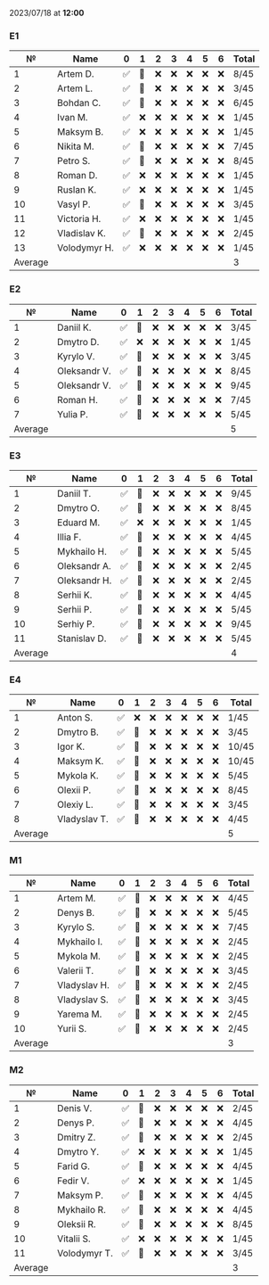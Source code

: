 2023/07/18 at **12:00**
### E1
|№|Name|0|1|2|3|4|5|6|Total|
|-----|-----|-----|-----|-----|-----|-----|-----|-----|-----|
|1|Artem D.|✅|🔄|❌|❌|❌|❌|❌|8/45|
|2|Artem L.|✅|🔄|❌|❌|❌|❌|❌|3/45|
|3|Bohdan C.|✅|🔄|❌|❌|❌|❌|❌|6/45|
|4|Ivan M.|✅|❌|❌|❌|❌|❌|❌|1/45|
|5|Maksym B.|✅|❌|❌|❌|❌|❌|❌|1/45|
|6|Nikita M.|✅|🔄|❌|❌|❌|❌|❌|7/45|
|7|Petro S.|✅|🔄|❌|❌|❌|❌|❌|8/45|
|8|Roman D.|✅|❌|❌|❌|❌|❌|❌|1/45|
|9|Ruslan K.|✅|❌|❌|❌|❌|❌|❌|1/45|
|10|Vasyl P.|✅|🔄|❌|❌|❌|❌|❌|3/45|
|11|Victoria H.|✅|❌|❌|❌|❌|❌|❌|1/45|
|12|Vladislav K.|✅|🔄|❌|❌|❌|❌|❌|2/45|
|13|Volodymyr H.|✅|❌|❌|❌|❌|❌|❌|1/45|
|Average|||||||||3||

### E2
|№|Name|0|1|2|3|4|5|6|Total|
|-----|-----|-----|-----|-----|-----|-----|-----|-----|-----|
|1|Daniil K.|✅|🔄|❌|❌|❌|❌|❌|3/45|
|2|Dmytro D.|✅|❌|❌|❌|❌|❌|❌|1/45|
|3|Kyrylo V.|✅|🔄|❌|❌|❌|❌|❌|3/45|
|4|Oleksandr V.|✅|🔄|❌|❌|❌|❌|❌|8/45|
|5|Oleksandr V.|✅|🔄|❌|❌|❌|❌|❌|9/45|
|6|Roman H.|✅|🔄|❌|❌|❌|❌|❌|7/45|
|7|Yulia P.|✅|🔄|❌|❌|❌|❌|❌|5/45|
|Average|||||||||5||

### E3
|№|Name|0|1|2|3|4|5|6|Total|
|-----|-----|-----|-----|-----|-----|-----|-----|-----|-----|
|1|Daniil T.|✅|🔄|❌|❌|❌|❌|❌|9/45|
|2|Dmytro O.|✅|🔄|❌|❌|❌|❌|❌|8/45|
|3|Eduard M.|✅|❌|❌|❌|❌|❌|❌|1/45|
|4|Illia F.|✅|🔄|❌|❌|❌|❌|❌|4/45|
|5|Mykhailo H.|✅|🔄|❌|❌|❌|❌|❌|5/45|
|6|Oleksandr A.|✅|🔄|❌|❌|❌|❌|❌|2/45|
|7|Oleksandr H.|✅|🔄|❌|❌|❌|❌|❌|2/45|
|8|Serhii K.|✅|🔄|❌|❌|❌|❌|❌|4/45|
|9|Serhii P.|✅|🔄|❌|❌|❌|❌|❌|5/45|
|10|Serhiy P.|✅|🔄|❌|❌|❌|❌|❌|9/45|
|11|Stanislav D.|✅|🔄|❌|❌|❌|❌|❌|5/45|
|Average|||||||||4||

### E4
|№|Name|0|1|2|3|4|5|6|Total|
|-----|-----|-----|-----|-----|-----|-----|-----|-----|-----|
|1|Anton S.|✅|❌|❌|❌|❌|❌|❌|1/45|
|2|Dmytro B.|✅|🔄|❌|❌|❌|❌|❌|3/45|
|3|Igor K.|✅|🔄|❌|❌|❌|❌|❌|10/45|
|4|Maksym K.|✅|🔄|❌|❌|❌|❌|❌|10/45|
|5|Mykola K.|✅|🔄|❌|❌|❌|❌|❌|5/45|
|6|Olexii P.|✅|🔄|❌|❌|❌|❌|❌|8/45|
|7|Olexiy L.|✅|🔄|❌|❌|❌|❌|❌|3/45|
|8|Vladyslav T.|✅|🔄|❌|❌|❌|❌|❌|4/45|
|Average|||||||||5||

### M1
|№|Name|0|1|2|3|4|5|6|Total|
|-----|-----|-----|-----|-----|-----|-----|-----|-----|-----|
|1|Artem M.|✅|🔄|❌|❌|❌|❌|❌|4/45|
|2|Denys B.|✅|🔄|❌|❌|❌|❌|❌|5/45|
|3|Kyrylo S.|✅|🔄|❌|❌|❌|❌|❌|7/45|
|4|Mykhailo I.|✅|🔄|❌|❌|❌|❌|❌|2/45|
|5|Mykola M.|✅|🔄|❌|❌|❌|❌|❌|2/45|
|6|Valerii T.|✅|🔄|❌|❌|❌|❌|❌|3/45|
|7|Vladyslav H.|✅|🔄|❌|❌|❌|❌|❌|2/45|
|8|Vladyslav S.|✅|🔄|❌|❌|❌|❌|❌|3/45|
|9|Yarema M.|✅|🔄|❌|❌|❌|❌|❌|2/45|
|10|Yurii S.|✅|🔄|❌|❌|❌|❌|❌|2/45|
|Average|||||||||3||

### M2
|№|Name|0|1|2|3|4|5|6|Total|
|-----|-----|-----|-----|-----|-----|-----|-----|-----|-----|
|1|Denis V.|✅|🔄|❌|❌|❌|❌|❌|2/45|
|2|Denys P.|✅|🔄|❌|❌|❌|❌|❌|4/45|
|3|Dmitry Z.|✅|🔄|❌|❌|❌|❌|❌|2/45|
|4|Dmytro Y.|✅|❌|❌|❌|❌|❌|❌|1/45|
|5|Farid G.|✅|🔄|❌|❌|❌|❌|❌|4/45|
|6|Fedir V.|✅|❌|❌|❌|❌|❌|❌|1/45|
|7|Maksym P.|✅|🔄|❌|❌|❌|❌|❌|4/45|
|8|Mykhailo R.|✅|🔄|❌|❌|❌|❌|❌|4/45|
|9|Oleksii R.|✅|🔄|❌|❌|❌|❌|❌|8/45|
|10|Vitalii S.|✅|❌|❌|❌|❌|❌|❌|1/45|
|11|Volodymyr T.|✅|🔄|❌|❌|❌|❌|❌|3/45|
|Average|||||||||3||
